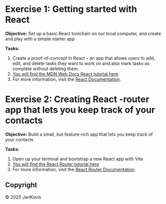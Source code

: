 # Exercise 1: Getting started with React
**Objective:** Set up a basic React toolchain on our local computer, and create and play with a simple starter app

**Tasks:**
1.  Create a proof-of-concept in React – an app that allows users to add, edit, and delete tasks they want to work on and also mark tasks as complete without deleting them.
2. [You will find the MDN Web Docs React tutorial here](https://developer.mozilla.org/en-US/docs/Learn_web_development/Core/Frameworks_libraries/React_todo_list_beginning).
3. For more information, visit the [React Documentation](https://react.dev/blog/2023/03/16/introducing-react-dev).


# Exercise 2: Creating React -router app that lets you keep track of your contacts
**Objective:** Build a small, but feature-rich app that lets you keep track of your contacts

**Tasks:**
1.  Open up your terminal and bootstrap a new React app with Vite
2. [You will find the React Router tutorial here](https://reactrouter.com/6.28.0/start/tutorial)
3. For more information, visit the [React Router Documentation](https://reactrouter.com/home).

## Copyright

© 2025 JariKovis